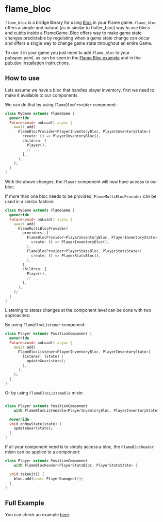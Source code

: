 # flame_bloc

`flame_bloc` is a bridge library for using [Bloc](https://bloclibrary.dev/#/) in your Flame
game. `flame_bloc` offers a simple and natural (as in similar to flutter_bloc) way to use blocs and
cubits inside a FlameGame. Bloc offers way to make game state changes predictable by regulating when
a game state change can occur and offers a single way to change game state throughout an entire
Game.

To use it in your game you just need to add `flame_bloc` to your pubspec.yaml, as can be seen in the
[Flame Bloc example](https://github.com/flame-engine/flame/tree/main/packages/flame_bloc/example)
and in the pub.dev [installation instructions](https://pub.dev/packages/flame_bloc).


## How to use

Lets assume we have a bloc that handles player inventory, first we need to make it available to our
components.

We can do that by using `FlameBlocProvider` component:

```dart
class MyGame extends FlameGame {
  @override
  Future<void> onLoad() async {
    await add(
      FlameBlocProvider<PlayerInventoryBloc, PlayerInventoryState>(
        create: () => PlayerInventoryBloc(),
        children: [
          Player(),
          // ...
        ],
      ),
    );
  }
}
```

With the above changes, the `Player` component will now have access to our bloc.

If more than one bloc needs to be provided, `FlameMultiBlocProvider` can be used in a similar
fashion:

```dart
class MyGame extends FlameGame {
  @override
  Future<void> onLoad() async {
    await add(
      FlameMultiBlocProvider(
        providers: [
          FlameBlocProvider<PlayerInventoryBloc, PlayerInventoryState>(
            create: () => PlayerInventoryBloc(),
          ),
          FlameBlocProvider<PlayerStatsBloc, PlayerStatsState>(
            create: () => PlayerStatsBloc(),
          ),
        ],
        children: [
          Player(),
          // ...
        ],
      ),
    );
  }
}
```

Listening to states changes at the component level can be done with two approaches:

By using `FlameBlocListener` component:

```dart
class Player extends PositionComponent {
  @override
  Future<void> onLoad() async {
    await add(
      FlameBlocListener<PlayerInventoryBloc, PlayerInventoryState>(
        listener: (state) {
          updateGear(state);
        },
      ),
    );
  }
}
```

Or by using `FlameBlocListenable` mixin:

```dart

class Player extends PositionComponent
    with FlameBlocListenable<PlayerInventoryBloc, PlayerInventoryState> {

  @override
  void onNewState(state) {
    updateGear(state);
  }
}

```

If all your component need is to simply access a bloc, the `FlameBlocReader` mixin can be applied to
a component:

```dart
class Player extends PositionComponent
    with FlameBlocReader<PlayerStatsBloc, PlayerStatsState> {

  void takeHit() {
    bloc.add(const PlayerDamaged());
  }
}

```


## Full Example

You can check an example
[here](https://github.com/flame-engine/flame/tree/main/packages/flame_bloc/example).
